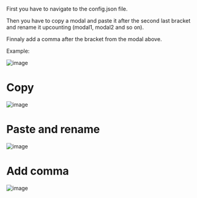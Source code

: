 First you have to navigate to the config.json file.

Then you have to copy a modal and paste it after the second last bracket and rename it upcounting (modal1, modal2 and so on).

Finnaly add a comma after the bracket from the modal above.

Example:

![image](https://user-images.githubusercontent.com/55946112/163051111-8a7454ef-887f-4839-b34e-4e5f42590654.png)

# Copy
![image](https://user-images.githubusercontent.com/55946112/162882192-f3aeb345-a40e-4900-a119-a6704edaa9d8.png)

# Paste and rename
![image](https://user-images.githubusercontent.com/55946112/162882269-29fd6f0e-edcd-4418-af73-77658e8334b6.png)

# Add comma
![image](https://user-images.githubusercontent.com/55946112/162882320-65102533-82f8-4745-a9af-cd4f427f2af9.png)
